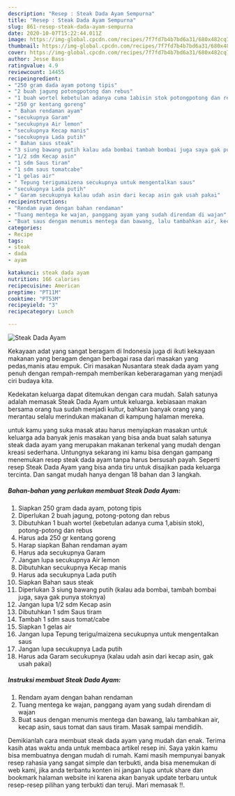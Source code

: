 ```yaml
---
description: "Resep : Steak Dada Ayam Sempurna"
title: "Resep : Steak Dada Ayam Sempurna"
slug: 861-resep-steak-dada-ayam-sempurna
date: 2020-10-07T15:22:44.011Z
image: https://img-global.cpcdn.com/recipes/7f7fd7b4b7bd6a31/680x482cq70/steak-dada-ayam-foto-resep-utama.jpg
thumbnail: https://img-global.cpcdn.com/recipes/7f7fd7b4b7bd6a31/680x482cq70/steak-dada-ayam-foto-resep-utama.jpg
cover: https://img-global.cpcdn.com/recipes/7f7fd7b4b7bd6a31/680x482cq70/steak-dada-ayam-foto-resep-utama.jpg
author: Jesse Bass
ratingvalue: 4.9
reviewcount: 14455
recipeingredient:
- "250 gram dada ayam potong tipis"
- "2 buah jagung potongpotong dan rebus"
- "1 buah wortel kebetulan adanya cuma 1abisin stok potongpotong dan rebus"
- "250 gr kentang goreng"
- " Bahan rendaman ayam"
- "secukupnya Garam"
- "secukupnya Air lemon"
- "secukupnya Kecap manis"
- "secukupnya Lada putih"
- " Bahan saus steak"
- "3 siung bawang putih kalau ada bombai tambah bombai juga saya gak punya stoknya"
- "1/2 sdm Kecap asin"
- "1 sdm Saus tiram"
- "1 sdm saus tomatcabe"
- "1 gelas air"
- " Tepung terigumaizena secukupnya untuk mengentalkan saus"
- "secukupnya Lada putih"
- " Garam secukupnya kalau udah asin dari kecap asin gak usah pakai"
recipeinstructions:
- "Rendam ayam dengan bahan rendaman"
- "Tuang mentega ke wajan, panggang ayam yang sudah direndam di wajan"
- "Buat saus dengan menumis mentega dan bawang, lalu tambahkan air, kecap asin, saus tomat dan saus tiram. Masak sampai mendidih."
categories:
- Recipe
tags:
- steak
- dada
- ayam

katakunci: steak dada ayam 
nutrition: 166 calories
recipecuisine: American
preptime: "PT11M"
cooktime: "PT53M"
recipeyield: "3"
recipecategory: Lunch

---
```



![Steak Dada Ayam](https://img-global.cpcdn.com/recipes/7f7fd7b4b7bd6a31/680x482cq70/steak-dada-ayam-foto-resep-utama.jpg)

Kekayaan adat yang sangat beragam di Indonesia juga di ikuti kekayaan makanan yang beragam dengan berbagai rasa dari masakan yang pedas,manis atau empuk. Ciri masakan Nusantara steak dada ayam yang penuh dengan rempah-rempah memberikan keberaragaman yang menjadi ciri budaya kita.




Kedekatan keluarga dapat ditemukan dengan cara mudah. Salah satunya adalah memasak Steak Dada Ayam untuk keluarga. kebiasaan makan bersama orang tua sudah menjadi kultur, bahkan banyak orang yang merantau selalu merindukan makanan di kampung halaman mereka.

untuk kamu yang suka masak atau harus menyiapkan masakan untuk keluarga ada banyak jenis masakan yang bisa anda buat salah satunya steak dada ayam yang merupakan makanan terkenal yang mudah dengan kreasi sederhana. Untungnya sekarang ini kamu bisa dengan gampang menemukan resep steak dada ayam tanpa harus bersusah payah.
Seperti resep Steak Dada Ayam yang bisa anda tiru untuk disajikan pada keluarga tercinta. Dan sangat mudah hanya dengan 18 bahan dan 3 langkah.


<!--inarticleads1-->

##### Bahan-bahan yang perlukan membuat Steak Dada Ayam:

1. Siapkan 250 gram dada ayam, potong tipis
1. Diperlukan 2 buah jagung, potong-potong dan rebus
1. Dibutuhkan 1 buah wortel (kebetulan adanya cuma 1,abisin stok), potong-potong dan rebus
1. Harus ada 250 gr kentang goreng
1. Harap siapkan  Bahan rendaman ayam
1. Harus ada secukupnya Garam
1. Jangan lupa secukupnya Air lemon
1. Dibutuhkan secukupnya Kecap manis
1. Harus ada secukupnya Lada putih
1. Siapkan  Bahan saus steak
1. Diperlukan 3 siung bawang putih (kalau ada bombai, tambah bombai juga, saya gak punya stoknya)
1. Jangan lupa 1/2 sdm Kecap asin
1. Dibutuhkan 1 sdm Saus tiram
1. Tambah 1 sdm saus tomat/cabe
1. Siapkan 1 gelas air
1. Jangan lupa  Tepung terigu/maizena secukupnya untuk mengentalkan saus
1. Jangan lupa secukupnya Lada putih
1. Harus ada  Garam secukupnya (kalau udah asin dari kecap asin, gak usah pakai)




<!--inarticleads2-->

##### Instruksi membuat  Steak Dada Ayam:

1. Rendam ayam dengan bahan rendaman
1. Tuang mentega ke wajan, panggang ayam yang sudah direndam di wajan
1. Buat saus dengan menumis mentega dan bawang, lalu tambahkan air, kecap asin, saus tomat dan saus tiram. Masak sampai mendidih.




Demikianlah cara membuat steak dada ayam yang mudah dan enak. Terima kasih atas waktu anda untuk membaca artikel resep ini. Saya yakin kamu bisa membuatnya dengan mudah di rumah. Kami masih mempunyai banyak resep rahasia yang sangat simple dan terbukti, anda bisa menemukan di web kami, jika anda terbantu konten ini jangan lupa untuk share dan bookmark halaman website ini karena akan banyak update terbaru untuk resep-resep pilihan yang terbukti dan teruji. Mari memasak !!. 
